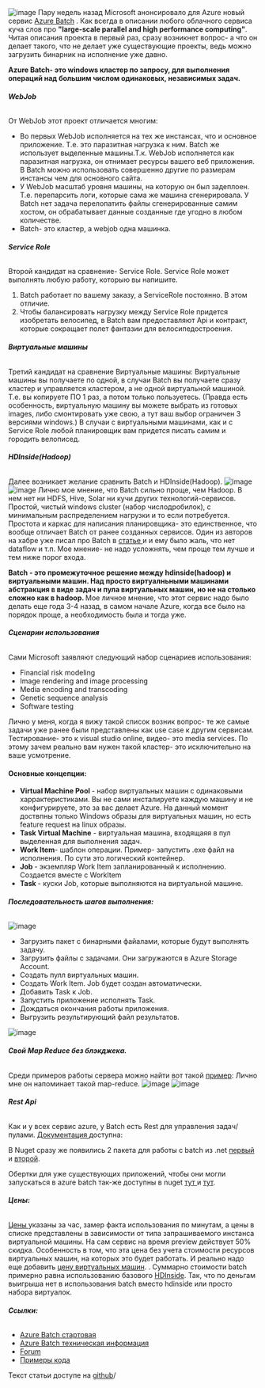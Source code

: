 <img src="http://habrastorage.org/files/7b4/3d7/4c7/7b43d74c7306424fb942889dcff35a54.png" alt="image"/>
Пару недель назад Microsoft анонсировало для Azure новый сервис <a href="http://azure.microsoft.com/en-us/services/batch/">Azure Batch</a> .
Как всегда в описании любого облачного сервиса куча слов про <b>"large-scale parallel and high performance computing"</b>.
Читая описания проекта в первый раз, сразу возникнет вопрос- а что он делает такого, что не делает уже существующие проекты, ведь можно загрузить бинарник на исполнение уже давно. 

<b>Azure Batch- это windows кластер по запросу, для выполнения операций над большим числом одинаковых, независимых задач.</b>

<habracut text="Чем же Azure Batch отличается от всех остальных схожих сервисов Azure?" />
<h6><b>WebJob </b></h6>
От WebJob этот проект отличается многим:
<ul>
	<li>Во первых WebJob исполняется на тех же инстансах, что и основное приложение. Т.е. это паразитная нагрузка к ним. Batch же использует выделенные машины.Т.к. WebJob исполняется как паразитная нагрузка, он отнимает ресурсы вашего веб приложения. В Batch можно использовать совершенно другие по размерам инстансы чем для основного сайта.</li>
	<li>У WebJob масштаб уровня машины, на которую он был задеплоен. Т.е. перепарсить логи, которые сама же машина сгенерировала. У Batch нет задача перелопатить файлы сгенерированные самим хостом, он обрабатывает данные созданные где угодно в любом количестве.
</li>
<li>Batch- это кластер, а webjob одна машинка.</li>
</ul>
<h6><b>Service Role</b></h6>
Второй кандидат на сравнение- Service Role. Service Role может выполнять любую работу, которыю вы напишите. 
<ol>
	<li>Batch работает по вашему заказу, а ServiceRole постоянно. В этом отличие.</li>
	<li>Чтобы балансировать нагрузку между Service Role придется изобретать велосипед, в Batch вам предоставляют Api и контракт, которые сокращает полет фантазии для велосипедостроения.</li>
</ol>
<h6><b>Виртуальные машины</b></h6>
Третий кандидат на сравнение Виртуальные машины:
Виртуальные машины вы получаете по одной, в случаи Batch вы получаете сразу кластер и управляется кластером, а не одной виртуальной машиной. Т.е. вы копируете ПО 1 раз, а потом только пользуетесь. (Правда есть особенность, виртуальную машину вы можете выбрать из готовых images, либо смонтировать уже свою, а тут ваш выбор ограничен 3 версиями windows.)
В случаи с виртуальными машинами, как и с Service Role любой планировщик вам придется писать самим и городить велописед. 

<h6><b>HDInside(Hadoop)</b></h6>
Далее возникает желание сравнить Batch и HDInside(Hadoop). 
<spoiler title="Некоторых можно просто перечисления связаных с hadoop вещей может напугать">
<img src="http://habrastorage.org/files/a25/f6d/6e0/a25f6d6e0bb74c5387ae280c7b91223b.png" alt="image"/>
<img src="http://habrastorage.org/files/98c/83f/ce0/98c83fce01fc4560b05c442cc6aca2a6.png" alt="image"/>
</spoiler>
Лично мое мнение, что Batch сильно проще, чем Hadoop. В нем нет ни HDFS, Hive, Solar ни кучи других технологий-сервисов.
Простой, чистый windows cluster (набор числодробилок), с минимальным распределением нагрузки и то если потребуется. Простота и каркас для написания планировщика- это единственное, что вообще отличает Batch от ранее созданных сервисов.
Один из авторов на хабре уже писал про Batch в <a href="http://habrahabr.ru/post/242403/">статье </a>и и ему было жаль, что нет dataflow и т.п. Мое мнение- не надо усложнять, чем проще тем лучше и тем ниже порог входа. 

<b>Batch - это промежуточное решение между hdinside(hadoop) и виртуальными машин. Над просто виртуалньными машинами абстракция в виде задач и пула виртуальных машин, но не на столько сложно как в hadoop. </b>
Мое личное мнение, что этот сервис надо было делать еще года 3-4 назад, в самом начале Azure, когда все было на порядок проще, а необходимость была и тогда уже.

<h6><b>Сценарии использования</b></h6>
Сами Microsoft заявляют следующий набор сценариев использования:
<ul>
	<li>Financial risk modeling</li>
	<li>Image rendering and image processing</li>
	<li>Media encoding and transcoding</li>
	<li>Genetic sequence analysis</li>
	<li>Software testing</li>
</ul>
Лично у меня, когда я вижу такой список возник вопрос- те же самые задачи уже ранее были представлены как use case к другим сервисам.
Тестирование- это к visual studio online, видео- это media services. По этому зачем реально вам нужен такой кластер- это исключительно на ваше усмотрение.

<h4><b>Основные концепции:</b></h4>
<ul>
	<li><b>Virtual Machine Pool </b>- набор виртуальных машин с одинаковыми харрактеристиками. Вы не сами инсталируете каждую машину и не конфигурируете, это за вас делает Azure. На данный момент доствпны только Windows образы для виртуальных машин, но есть feature request на linux образы.</li>
	<li><b>Task Virtual Machine</b> - виртуальная машина, входящаяя в пул выделенная для выполнения задач.</li>
	<li><b>Work Item</b>- шаблон операции. Пример- запустить .exe файл на исполнения. По сути это логический контейнер.</li>
	<li><b>Job </b>- экземпляр Work Item запланированный к исполнению. Создается вместе с WorkItem</li>
	<li><b>Task </b>- куски Job, которые выполняются на виртуальной машине.</li>
</ul>

<h6><b>Последовательность шагов выполнения:</b></h6>
<img src="http://habrastorage.org/files/edc/fd5/c0e/edcfd5c0e13e44e09be4c45dc745a861.png" alt="image"/>
<ul>
	<li>Загрузить пакет с бинарными файалами, которые будут выполнять задачу.</li>
	<li>Загрузить файлы с задачами. Они загружаются в Azure Storage Account.</li>
	<li>Создать пулл виртуальных машин.</li>
	<li>Создать Work Item. Job будет создан автоматически.</li>
	<li>Добавить Task к Job.</li>
	<li>Запустить приложение исполнять Task.</li>
	<li>Дождаться окончания работы приложения.</li>
	<li>Выгрузить результирующий файл результатов.</li>
</ul>
<img src="http://habrastorage.org/files/895/b85/2bd/895b852bd5d6472faea242a572ccca2d.png" alt="image"/>

<h6><b>Свой Map Reduce без блэкджека.</b></h6>
Среди примеров работы сервера можно найти вот такой <a href="https://code.msdn.microsoft.com/Azure-Batch-Apps-Samples-dd781172/sourcecode?fileId=128208&pathId=1607913124">пример</a>: 
Лично мне он напоминает такой map-reduce. 
<spoiler title="Создается класс, который умеет разделять весь поток задач на части."><img src="http://habrastorage.org/files/392/a81/539/392a81539aea446790b0d8fa8ab29fb6.png" alt="image"/>
</spoiler>
<spoiler title="а затем уже виртуальные машины получают эти части и выполняют работу."><img src="http://habrastorage.org/files/77f/a82/6b0/77fa826b0ff647cc96ab2ef21695f5fa.png" alt="image"/>
</spoiler>

<h6><b>Rest Api</b></h6>
Как и у всех сервис azure, у Batch есть Rest для управления задач/пулами. <a href="http://msdn.microsoft.com/en-us/library/azure/dn820177.aspx">Документация </a>доступна: 

В Nuget сразу же появились 2 пакета для работы с batch из .net <a href="http://www.nuget.org/packages/Azure.Batch/">первый </a>и <a href="http://www.nuget.org/packages/Microsoft.Azure.Management.Batch/1.1.5-preview">второй</a>.


Обертки для уже существующих приложений, чтобы они могли запускаться в azure batch так-же доступны в nuget <a href="http://www.nuget.org/packages/Microsoft.Azure.Batch.Apps/">тут </a>и <a href="http://www.nuget.org/packages/Microsoft.Azure.Batch.Apps.Cloud/">тут</a>.

<h6><b>Цены:</b></h6>
<a href="http://azure.microsoft.com/en-us/pricing/details/batch/">Цены </a>указаны за час, замер факта использования по минутам, а цены в списке представлены в зависимости от типа запрашиваемого инстанса виртуальной машины.  На сам сервис на время preview действует 50% скидка.
Особенность в том, что эта цена без учета стоимости ресурсов виртуальных машин, на которых это будет работать. И реально надо еще добавить <a href="http://azure.microsoft.com/en-us/pricing/details/cloud-services/">цену виртуальных машин</a>.
 . Суммарно стоимости batch примерно равна использованию базового <a href="http://azure.microsoft.com/en-us/pricing/details/hdinsight">HDInside</a>. 
Так, что по деньгам выигрыша нет в использования batch вместо hdinside или просто набора виртуалок.

<h6><b>Ссылки:</b></h6>
<ul>
<li><a href="http://azure.microsoft.com/en-us/services/batch/">Azure Batch стартовая</a> </li>
<li><a href="http://azure.microsoft.com/en-us/documentation/articles/batch-technical-overview/">Azure Batch техническая информация</a> </li>
	<li><a href="https://social.msdn.microsoft.com/forums/azure/en-US/home?forum=azurebatch">Forum</a></li>
	<li><a href="https://code.msdn.microsoft.com/site/search?f[0].Type=Topic&f[0].Value=Azure%20Batch&f[0].Text=Azure%20Batch">Примеры кода </a></li>
</ul>

Текст статьи доступе на <a href="https://github.com/SychevIgor/blog_AzureBatch">github</a>/
